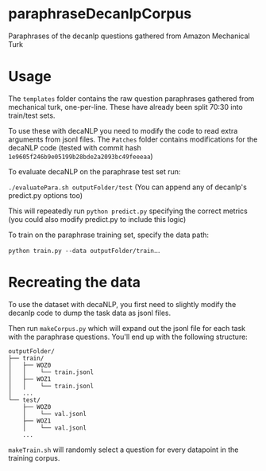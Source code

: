 # paraphraseDecanlpCorpus
Paraphrases of the decanlp questions gathered from Amazon Mechanical Turk

# Usage
The `templates` folder contains the raw question paraphrases gathered from mechanical turk, one-per-line. These have already been split 70:30 into train/test sets.

To use these with decaNLP you need to modify the code to read extra arguments from jsonl files. The `Patches` folder contains modifications for the decaNLP code (tested with commit hash `1e9605f246b9e05199b28bde2a2093bc49feeeaa`)

To evaluate decaNLP on the paraphrase test set run:

`./evaluatePara.sh outputFolder/test`
(You can append any of decanlp's predict.py options too)

This will repeatedly run `python predict.py` specifying the correct metrics (you could also modify predict.py to include this logic)

To train on the paraphrase training set, specify the data path:

`python train.py --data outputFolder/train`...

# Recreating the data
To use the dataset with decaNLP, you first need to slightly modify the decanlp code to dump the task data as jsonl files.

Then run `makeCorpus.py` which will expand out the jsonl file for each task with the paraphrase questions. You'll end up with the following structure:

```
outputFolder/
├── train/
│   ├── WOZ0
│   │    └── train.jsonl
│   ├── WOZ1
│   │    └── train.jsonl
│   ...
└── test/
    ├── WOZ0
    │    └── val.jsonl
    ├── WOZ1
    │    └── val.jsonl
    ...
```

`makeTrain.sh` will randomly select a question for every datapoint in the training corpus.

